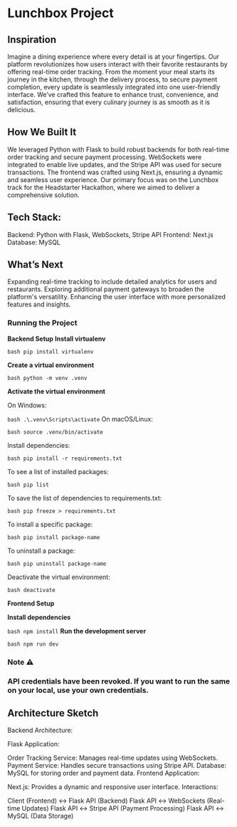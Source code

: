# Lunchbox Project

## Inspiration
Imagine a dining experience where every detail is at your fingertips. Our platform revolutionizes how users interact with their favorite restaurants by offering real-time order tracking. From the moment your meal starts its journey in the kitchen, through the delivery process, to secure payment completion, every update is seamlessly integrated into one user-friendly interface. We’ve crafted this feature to enhance trust, convenience, and satisfaction, ensuring that every culinary journey is as smooth as it is delicious.

## How We Built It
We leveraged Python with Flask to build robust backends for both real-time order tracking and secure payment processing. WebSockets were integrated to enable live updates, and the Stripe API was used for secure transactions. The frontend was crafted using Next.js, ensuring a dynamic and seamless user experience. Our primary focus was on the Lunchbox track for the Headstarter Hackathon, where we aimed to deliver a comprehensive solution.

## Tech Stack:

Backend: Python with Flask, WebSockets, Stripe API
Frontend: Next.js
Database: MySQL

## What’s Next
Expanding real-time tracking to include detailed analytics for users and restaurants.
Exploring additional payment gateways to broaden the platform's versatility.
Enhancing the user interface with more personalized features and insights.

### Running the Project
**Backend Setup**
**Install virtualenv**

``bash
pip install virtualenv``

**Create a virtual environment**

``bash
python -m venv .venv``

**Activate the virtual environment**

On Windows:

``bash
.\.venv\Scripts\activate``
On macOS/Linux:

``bash
source .venv/bin/activate``

Install dependencies:

``bash
pip install -r requirements.txt``

To see a list of installed packages:

``bash
pip list``

To save the list of dependencies to requirements.txt:

``bash
pip freeze > requirements.txt``

To install a specific package:

``bash
pip install package-name``

To uninstall a package:

``bash
pip uninstall package-name``

Deactivate the virtual environment:

``bash
deactivate``

**Frontend Setup**

**Install dependencies**

``bash
npm install``
**Run the development server**

``bash
npm run dev``


### Note ⚠️
### API credentials have been revoked. If you want to run the same on your local, use your own credentials.

## Architecture Sketch

Backend Architecture:

Flask Application:

Order Tracking Service: Manages real-time updates using WebSockets.
Payment Service: Handles secure transactions using Stripe API.
Database: MySQL for storing order and payment data.
Frontend Application:

Next.js: Provides a dynamic and responsive user interface.
Interactions:

Client (Frontend) ↔ Flask API (Backend)
Flask API ↔ WebSockets (Real-time Updates)
Flask API ↔ Stripe API (Payment Processing)
Flask API ↔ MySQL (Data Storage)
